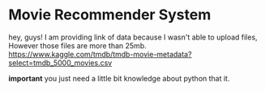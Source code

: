 # Movie Recommender System

hey, guys!
I am providing link of data because I wasn't able to upload files, However those files are more than 25mb.
https://www.kaggle.com/tmdb/tmdb-movie-metadata?select=tmdb_5000_movies.csv

**important**
you just need a little bit knowledge about  python that it.

